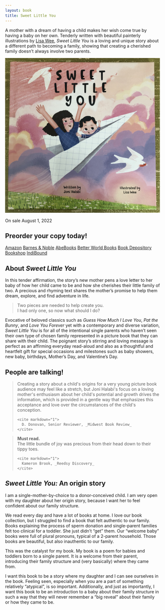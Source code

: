 ```yaml
---
layout: book
title: Sweet Little You
---
```


<section markdown="1" class="book-page-intro" aria-label="Introduction">

A mother with a dream of having a child makes her wish come true by having a baby on her own. Tenderly written with beautiful painterly illustrations by [Lisa Wee](https://www.lisawee12.com/), _Sweet Little You_ is a loving and unique story about a different path to becoming a family, showing that creating a cherished family doesn’t always involve two parents.

[![Book cover of Sweet Little You featuring a mom and baby flying in a paper airplane](/assets/images/sweet-little-you-book-pic.jpg)](/book)

</section>



<section markdown="1" class="has-background purple book-page-order" aria-label="Order information">

<div markdown="1">

On sale August 1, 2022

## Preorder your copy today!

</div>

<div markdown="1" class="book-page-order-buttons">

[Amazon](https://www.amazon.com/Sweet-Little-You-Joni-Halabi/dp/057839216X/) [Barnes & Noble](https://www.barnesandnoble.com/w/sweet-little-you-joni-halabi/1141494961) [AbeBooks](https://www.abebooks.com/servlet/BookDetailsPL?bi=31212005551) [Better World Books](https://www.betterworldbooks.com/product/detail/Sweet-Little-You-9780578392165) [Book Depository](https://www.bookdepository.com/Sweet-Little-You-Joni-Halabi-Lisa-Wee/9780578392165) [Bookshop](https://bookshop.org/books/sweet-little-you/9780578392165) [IndiBound](https://www.indiebound.org/book/9780578392165)

</div>

</section>



<section markdown="1" aria-label="About the book">

## About _Sweet Little You_

In this tender affirmation, the story’s new mother pens a love letter to her baby of how her child came to be and how she cherishes their little family of two. A precious and rhyming text shares the mother’s promise to help them dream, explore, and find adventure in life.

> Two pieces are needed to help create you. <br>
> I had only one, so now what should I do?

Evocative of beloved classics such as _Guess How Much I Love You_, _Pat the Bunny_, and _Love You Forever_ yet with a contemporary and diverse variation, _Sweet Little You_ is for all of the intentional single parents who haven’t seen their own type of chosen family represented in a picture book that they can share with their child. The poignant story’s stirring and loving message is perfect as an affirming everyday read-aloud and also as a thoughtful and heartfelt gift for special occasions and milestones such as baby showers, new baby, birthdays, Mother’s Day, and Valentine’s Day.

</section>



<section markdown="1" class="has-background green" aria-label="Reviews">

## People are talking!

<div class="review-container">
  <blockquote class="review-quote">
    <p>
      Creating a story about a child's origins for a very young picture book audience may feel like a stretch, but Joni Halabi's focus on a loving mother's enthusiasm about her child's potential and growth drives the information, which is provided in a gentle way that emphasizes this acceptance and love over the circumstances of the child's conception.
    </p>

    <cite markdown="1">
      D. Donovan, Senior Reviewer, _Midwest Book Review_
    </cite>
  </blockquote>

  <blockquote class="review-quote">
    <p>
      <strong>Must read.</strong> <br>
      The little bundle of joy was precious from their head down to their tippy toes.
    </p>

    <cite markdown="1">
      Kameron Brook, _Reedsy Discovery_
    </cite>
  </blockquote>
</div>

</section>



<section markdown="1" aria-label="Origin story">

## _Sweet Little You:_ An origin story

I am a single-mother-by-choice to a donor-conceived child. I am very open with my daughter about her origin story, because I want her to feel confident about our family structure.

We read every day and have a lot of books at home. I love our book collection, but I struggled to find a book that felt authentic to our family. Books explaining the process of sperm donation and single-parent families felt too clinical for a toddler. She just didn’t “get” them. Our “welcome baby” books were full of plural pronouns, typical of a 2-parent household. Those books are beautiful, but also inauthentic to our family.

This was the catalyst for my book. My book is a poem for babies and toddlers born to a single parent. It is a welcome from their parent, introducing their family structure and (very basically) where they came from.

I want this book to be a story where my daughter and I can see ourselves in the book. Feeling seen, especially when you are a part of something relatively “atypical”, is so important.  Additionally, and just as importantly, I want this book to be an introduction to a baby about their family structure in such a way that they will never remember a “big reveal” about their family or how they came to be.

</section>
